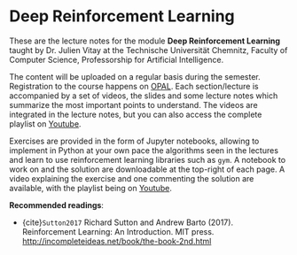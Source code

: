 # Deep Reinforcement Learning

These are the lecture notes for the module **Deep Reinforcement Learning** taught by Dr. Julien Vitay at the Technische Universität Chemnitz, Faculty of Computer Science, Professorship for Artificial Intelligence. 

The content will be uploaded on a regular basis during the semester. Registration to the course happens on [OPAL](https://bildungsportal.sachsen.de/opal/auth/RepositoryEntry/21637267457). Each section/lecture is accompanied by a set of videos, the slides and some lecture notes which summarize the most important points to understand. The videos are integrated in the lecture notes, but you can also access the complete playlist on [Youtube](https://www.youtube.com/playlist?list=PLIEjdhhAF7UJwegwyWUcDrUNJTQfxMcUw).

Exercises are provided in the form of Jupyter notebooks, allowing to implement in Python at your own pace the algorithms seen in the lectures and learn to use reinforcement learning libraries such as `gym`. A notebook to work on and the solution are downloadable at the top-right of each page. A video explaining the exercise and one commenting the solution are available, with the playlist being on [Youtube](https://www.youtube.com/playlist?list=PLIEjdhhAF7UJdex6a4gEajx9GuPtJ9WCC).


**Recommended readings**: 

* {cite}`Sutton2017` Richard Sutton and Andrew Barto (2017). Reinforcement Learning: An Introduction. MIT press. <http://incompleteideas.net/book/the-book-2nd.html>

```{tableofcontents}
```